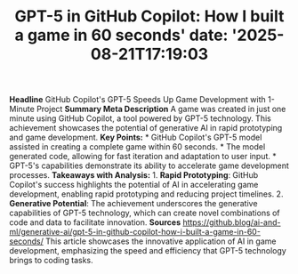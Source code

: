 ﻿---
title: "GPT-5 in GitHub Copilot: How I built a game in 60 seconds'
date: '2025-08-21T17:19:03"
category: "Markets"
summary: ""
slug: "gpt5 in github copilot how i built a game in 60 seconds"
source_urls:
  - "https://github.blog/ai-and-ml/generative-ai/gpt-5-in-github-copilot-how-i-built-a-game-in-60-seconds/"
seo:
  title: "GPT-5 in GitHub Copilot: How I built a game in 60 seconds | Hash n Hedge'
  description: '"
  keywords: ["news", "markets", "brief"]
---
**Headline** GitHub Copilot's GPT-5 Speeds Up Game Development with 1-Minute Project  **Summary Meta Description** A game was created in just one minute using GitHub Copilot, a tool powered by GPT-5 technology. This achievement showcases the potential of generative AI in rapid prototyping and game development.  **Key Points:**  * GitHub Copilot's GPT-5 model assisted in creating a complete game within 60 seconds. * The model generated code, allowing for fast iteration and adaptation to user input. * GPT-5's capabilities demonstrate its ability to accelerate game development processes.  **Takeaways with Analysis:**  1. **Rapid Prototyping**: GitHub Copilot's success highlights the potential of AI in accelerating game development, enabling rapid prototyping and reducing project timelines. 2. **Generative Potential**: The achievement underscores the generative capabilities of GPT-5 technology, which can create novel combinations of code and data to facilitate innovation.  **Sources** https://github.blog/ai-and-ml/generative-ai/gpt-5-in-github-copilot-how-i-built-a-game-in-60-seconds/ This article showcases the innovative application of AI in game development, emphasizing the speed and efficiency that GPT-5 technology brings to coding tasks. 

